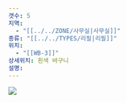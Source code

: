 ```yaml
---
갯수: 5
지역:
  - "[[../../ZONE/사무실|사무실]]"
종류: "[[../../TYPES/리필|리필]]"
위치:
  - "[[WB-3]]"
상세위치: 흰색 바구니
설명:
---
```

![](http://192.168.50.22/devices/240608_IMG_0238.jpg)